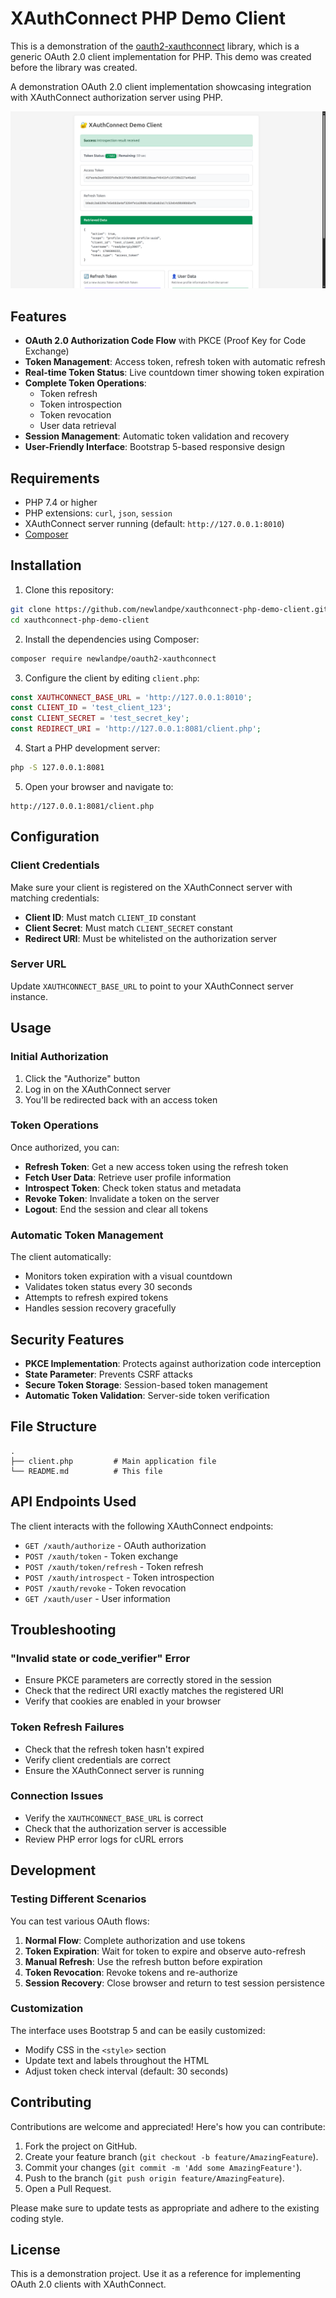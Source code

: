 # XAuthConnect PHP Demo Client

This is a demonstration of the [oauth2-xauthconnect](https://github.com/newland-digital/oauth2-xauthconnect) library, which is a generic OAuth 2.0 client implementation for PHP. This demo was created before the library was created.

A demonstration OAuth 2.0 client implementation showcasing integration with XAuthConnect authorization server using PHP.

![Demo Interface](screenshots/demo-interface.png)

## Features

- **OAuth 2.0 Authorization Code Flow** with PKCE (Proof Key for Code Exchange)
- **Token Management**: Access token, refresh token with automatic refresh
- **Real-time Token Status**: Live countdown timer showing token expiration
- **Complete Token Operations**:
  - Token refresh
  - Token introspection
  - Token revocation
  - User data retrieval
- **Session Management**: Automatic token validation and recovery
- **User-Friendly Interface**: Bootstrap 5-based responsive design

## Requirements

- PHP 7.4 or higher
- PHP extensions: `curl`, `json`, `session`
- XAuthConnect server running (default: `http://127.0.0.1:8010`)
- [Composer](https://getcomposer.org/)

## Installation

1. Clone this repository:
```bash
git clone https://github.com/newlandpe/xauthconnect-php-demo-client.git
cd xauthconnect-php-demo-client
```

2. Install the dependencies using Composer:
```bash
composer require newlandpe/oauth2-xauthconnect
```

3. Configure the client by editing `client.php`:
```php
const XAUTHCONNECT_BASE_URL = 'http://127.0.0.1:8010';
const CLIENT_ID = 'test_client_123';
const CLIENT_SECRET = 'test_secret_key';
const REDIRECT_URI = 'http://127.0.0.1:8081/client.php';
```

4. Start a PHP development server:
```bash
php -S 127.0.0.1:8081
```

5. Open your browser and navigate to:
```
http://127.0.0.1:8081/client.php
```

## Configuration

### Client Credentials

Make sure your client is registered on the XAuthConnect server with matching credentials:

- **Client ID**: Must match `CLIENT_ID` constant
- **Client Secret**: Must match `CLIENT_SECRET` constant
- **Redirect URI**: Must be whitelisted on the authorization server

### Server URL

Update `XAUTHCONNECT_BASE_URL` to point to your XAuthConnect server instance.

## Usage

### Initial Authorization

1. Click the "Authorize" button
2. Log in on the XAuthConnect server
3. You'll be redirected back with an access token

### Token Operations

Once authorized, you can:

- **Refresh Token**: Get a new access token using the refresh token
- **Fetch User Data**: Retrieve user profile information
- **Introspect Token**: Check token status and metadata
- **Revoke Token**: Invalidate a token on the server
- **Logout**: End the session and clear all tokens

### Automatic Token Management

The client automatically:
- Monitors token expiration with a visual countdown
- Validates token status every 30 seconds
- Attempts to refresh expired tokens
- Handles session recovery gracefully

## Security Features

- **PKCE Implementation**: Protects against authorization code interception
- **State Parameter**: Prevents CSRF attacks
- **Secure Token Storage**: Session-based token management
- **Automatic Token Validation**: Server-side token verification

## File Structure

```
.
├── client.php         # Main application file
└── README.md          # This file
```

## API Endpoints Used

The client interacts with the following XAuthConnect endpoints:

- `GET /xauth/authorize` - OAuth authorization
- `POST /xauth/token` - Token exchange
- `POST /xauth/token/refresh` - Token refresh
- `POST /xauth/introspect` - Token introspection
- `POST /xauth/revoke` - Token revocation
- `GET /xauth/user` - User information

## Troubleshooting

### "Invalid state or code_verifier" Error

- Ensure PKCE parameters are correctly stored in the session
- Check that the redirect URI exactly matches the registered URI
- Verify that cookies are enabled in your browser

### Token Refresh Failures

- Check that the refresh token hasn't expired
- Verify client credentials are correct
- Ensure the XAuthConnect server is running

### Connection Issues

- Verify the `XAUTHCONNECT_BASE_URL` is correct
- Check that the authorization server is accessible
- Review PHP error logs for cURL errors

## Development

### Testing Different Scenarios

You can test various OAuth flows:

1. **Normal Flow**: Complete authorization and use tokens
2. **Token Expiration**: Wait for token to expire and observe auto-refresh
3. **Manual Refresh**: Use the refresh button before expiration
4. **Token Revocation**: Revoke tokens and re-authorize
5. **Session Recovery**: Close browser and return to test session persistence

### Customization

The interface uses Bootstrap 5 and can be easily customized:

- Modify CSS in the `<style>` section
- Update text and labels throughout the HTML
- Adjust token check interval (default: 30 seconds)

## Contributing

Contributions are welcome and appreciated! Here's how you can contribute:

1. Fork the project on GitHub.
2. Create your feature branch (`git checkout -b feature/AmazingFeature`).
3. Commit your changes (`git commit -m 'Add some AmazingFeature'`).
4. Push to the branch (`git push origin feature/AmazingFeature`).
5. Open a Pull Request.

Please make sure to update tests as appropriate and adhere to the existing coding style.

## License

This is a demonstration project. Use it as a reference for implementing OAuth 2.0 clients with XAuthConnect.
